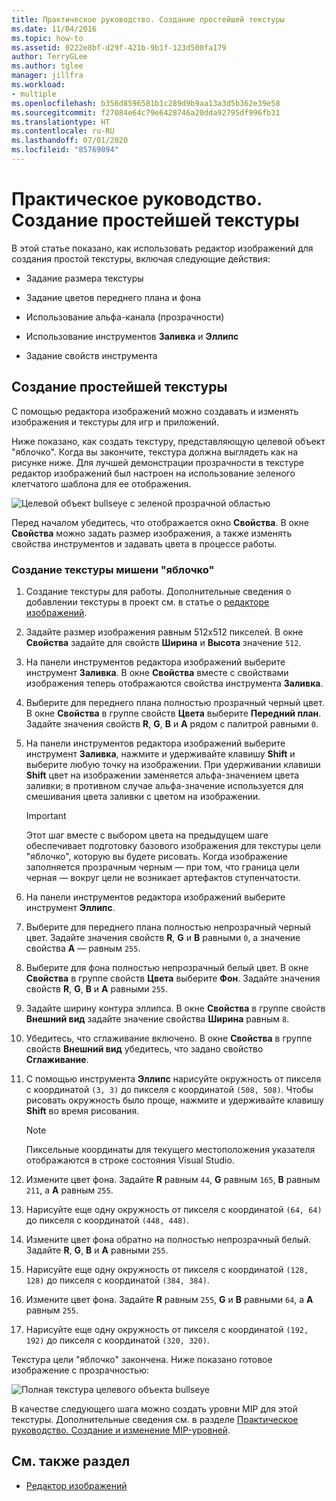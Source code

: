 ```yaml
---
title: Практическое руководство. Создание простейшей текстуры
ms.date: 11/04/2016
ms.topic: how-to
ms.assetid: 0222e8bf-d29f-421b-9b1f-123d500fa179
author: TerryGLee
ms.author: tglee
manager: jillfra
ms.workload:
- multiple
ms.openlocfilehash: b356d8596581b1c289d9b9aa13a3d5b362e39e58
ms.sourcegitcommit: f27084e64c79e6428746a20dda92795df996fb31
ms.translationtype: HT
ms.contentlocale: ru-RU
ms.lasthandoff: 07/01/2020
ms.locfileid: "85769094"
---
```

# <a name="how-to-create-a-basic-texture"></a>Практическое руководство. Создание простейшей текстуры

В этой статье показано, как использовать редактор изображений для создания простой текстуры, включая следующие действия:

- Задание размера текстуры

- Задание цветов переднего плана и фона

- Использование альфа-канала (прозрачности)

- Использование инструментов **Заливка** и **Эллипс**

- Задание свойств инструмента

## <a name="create-a-basic-texture"></a>Создание простейшей текстуры

С помощью редактора изображений можно создавать и изменять изображения и текстуры для игр и приложений.

Ниже показано, как создать текстуру, представляющую целевой объект "яблочко". Когда вы закончите, текстура должна выглядеть как на рисунке ниже. Для лучшей демонстрации прозрачности в текстуре редактор изображений был настроен на использование зеленого клетчатого шаблона для ее отображения.

![Целевой объект bullseye с зеленой прозрачной областью](../designers/media/digit-bullseye-texture-in-editor.png)

Перед началом убедитесь, что отображается окно **Свойства**. В окне **Свойства** можно задать размер изображения, а также изменять свойства инструментов и задавать цвета в процессе работы.

### <a name="create-a-bullseye-target-texture"></a>Создание текстуры мишени "яблочко"

1. Создание текстуры для работы. Дополнительные сведения о добавлении текстуры в проект см. в статье о [редакторе изображений](../designers/image-editor.md#get-started).

2. Задайте размер изображения равным 512x512 пикселей. В окне **Свойства** задайте для свойств **Ширина** и **Высота** значение `512`.

3. На панели инструментов редактора изображений выберите инструмент **Заливка**. В окне **Свойства** вместе с свойствами изображения теперь отображаются свойства инструмента **Заливка**.

4. Выберите для переднего плана полностью прозрачный черный цвет. В окне **Свойства** в группе свойств **Цвета** выберите **Передний план**. Задайте значения свойств **R**, **G**, **B** и **A** рядом с палитрой равными `0`.

5. На панели инструментов редактора изображений выберите инструмент **Заливка**, нажмите и удерживайте клавишу **Shift** и выберите любую точку на изображении. При удерживании клавиши **Shift** цвет на изображении заменяется альфа-значением цвета заливки; в противном случае альфа-значение используется для смешивания цвета заливки с цветом на изображении.

    > [!IMPORTANT]
    > Этот шаг вместе с выбором цвета на предыдущем шаге обеспечивает подготовку базового изображения для текстуры цели "яблочко", которую вы будете рисовать. Когда изображение заполняется прозрачным черным — при том, что граница цели черная — вокруг цели не возникает артефактов ступенчатости.

6. На панели инструментов редактора изображений выберите инструмент **Эллипс**.

7. Выберите для переднего плана полностью непрозрачный черный цвет. Задайте значения свойств **R**, **G** и **B** равными `0`, а значение свойства **A** — равным `255`.

8. Выберите для фона полностью непрозрачный белый цвет. В окне **Свойства** в группе свойств **Цвета** выберите **Фон**. Задайте значения свойств **R**, **G**, **B** и **A** равными `255`.

9. Задайте ширину контура эллипса. В окне **Свойства** в группе свойств **Внешний вид** задайте значение свойства **Ширина** равным `8`.

10. Убедитесь, что сглаживание включено. В окне **Свойства** в группе свойств **Внешний вид** убедитесь, что задано свойство **Сглаживание**.

11. С помощью инструмента **Эллипс** нарисуйте окружность от пикселя с координатой `(3, 3)` до пикселя с координатой `(508, 508)`. Чтобы рисовать окружность было проще, нажмите и удерживайте клавишу **Shift** во время рисования.

    > [!NOTE]
    > Пиксельные координаты для текущего местоположения указателя отображаются в строке состояния Visual Studio.

12. Измените цвет фона. Задайте **R** равным `44`, **G** равным `165`, **B** равным `211`, а **A** равным `255`.

13. Нарисуйте еще одну окружность от пикселя с координатой `(64, 64)` до пикселя с координатой `(448, 448)`.

14. Измените цвет фона обратно на полностью непрозрачный белый. Задайте **R**, **G**, **B** и **A** равными `255`.

15. Нарисуйте еще одну окружность от пикселя с координатой `(128, 128)` до пикселя с координатой `(384, 384)`.

16. Измените цвет фона. Задайте **R** равным `255`, **G** и **B** равными `64`, а **A** равным `255`.

17. Нарисуйте еще одну окружность от пикселя с координатой `(192, 192)` до пикселя с координатой `(320, 320)`.

Текстура цели "яблочко" закончена. Ниже показано готовое изображение с прозрачностью:

![Полная текстура целевого объекта bullseye](../designers/media/gfx_image_demo_bullseye.png)

В качестве следующего шага можно создать уровни MIP для этой текстуры. Дополнительные сведения см. в разделе [Практическое руководство. Создание и изменение MIP-уровней](../designers/how-to-create-and-modify-mip-levels.md).

## <a name="see-also"></a>См. также раздел

- [Редактор изображений](../designers/image-editor.md)
